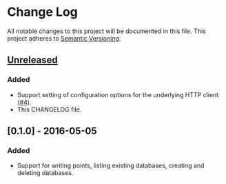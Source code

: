 # Change Log

All notable changes to this project will be documented in this file.
This project adheres to [Semantic Versioning][semver].

## [Unreleased]
### Added
- Support setting of configuration options for the underlying HTTP
  client ([#4][issue-4]).
- This CHANGELOG file.

## [0.1.0] - 2016-05-05
### Added
- Support for writing points, listing existing databases, creating and
  deleting databases.

[semver]: http://semver.org/

[Unreleased]: https://github.com/mnuessler/influxdb-clojure/compare/v0.1.0...HEAD

[issue-4]: https://github.com/mnuessler/influxdb-clojure/issues/4
